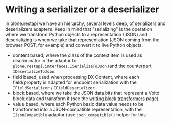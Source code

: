 # Writing a serializer or a deserializer

In plone.restapi we have an hierarchy, several levels deep, of serializers and
deserializers adapters. Keep in mind that "serializing" is the operation where
we transform Python objects to a representation (JSON) and deserializing is
when we take that representation (JSON coming from the browser POST, for
example) and convert it to live Python objects.

- content based, where the class of the context item is used as discriminator
  in the adaptor to `plone.restapi.interfaces.ISerializeToJson` (and the
  counterpart `IDeserializeToJson`.
- field based, used when processing DX Content, where each field/property is
  adapted for endpoint serialization with the `IFieldSerializer`
  / `IFieldDeserializer`
- block based, where we take the JSON data bits that represent a Volto block
  data and transform it (see the [writing block transformers](./writing-block-transformers) page).
- value based, where each Python basic data value needs to be transformed into
  a JSON-compatible representation, with the `IJsonCompatible` adaptor (use
  `json_compatible()` helper for this
